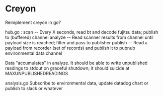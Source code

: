# Creyon

Reimplement creyon in go?

hub.go :
  scan -- Every X seconds, read bt and decode fujitsu data; publish to (buffered) channel
  analyze -- Read scanner results from channel until payload size is reached; filter and pass to publisher
  publish -- Read a payload from recorder (set of records) and publish it to pubnub environmental data channel

Data "accumulates" in analyze.  It should be able to write unpublished readings to stdout on graceful shutdown; it should suicide at MAXUNPUBLISHEDREADINGS

analysis.go
  Subscribe to environmental data, update datadog chart or publish to slack or whatever
